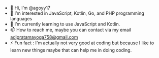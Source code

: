 - 👋 Hi, I’m @agoyy17
- 👀 I’m interested in JavaScript, Kotlin, Go, and PHP programming languages
- 🌱 I’m currently learning to use JavaScript and Kotlin.
- 📫 How to reach me, maybe you can contact via my email adipratamayoga758@gmail.com
- ⚡ Fun fact :  I'm actually not very good at coding but because I like to learn new things maybe that can help me in doing coding.

<!---
agoyy17/agoyy17 is a ✨ special ✨ repository because its `README.md` (this file) appears on your GitHub profile.
You can click the Preview link to take a look at your changes.
--->
